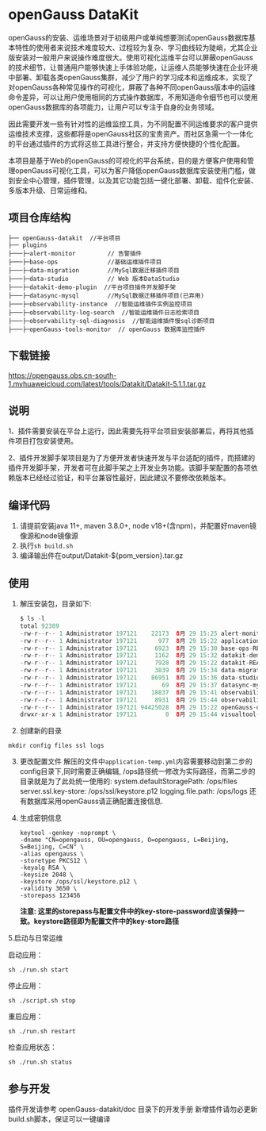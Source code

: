 # openGauss DataKit
openGauss的安装、运维场景对于初级用户或单纯想要测试openGauss数据库基本特性的使用者来说技术难度较大、过程较为复杂、学习曲线较为陡峭，尤其企业版安装对一般用户来说操作难度很大。使用可视化运维平台可以屏蔽openGauss的技术细节，让普通用户能够快速上手体验功能，让运维人员能够快速在企业环境中部署、卸载各类openGauss集群，减少了用户的学习成本和运维成本，实现了对openGauss各种常见操作的可视化，屏蔽了各种不同openGauss版本中的运维命令差异，可以让用户使用相同的方式操作数据库，不用知道命令细节也可以使用openGauss数据库的各项能力，让用户可以专注于自身的业务领域。

因此需要开发一些有针对性的运维监控工具，为不同配置不同运维要求的客户提供运维技术支撑，这些都将是openGauss社区的宝贵资产。而社区急需一个一体化的平台通过插件的方式将这些工具进行整合，并支持方便快捷的个性化配置。

本项目是基于Web的openGauss的可视化的平台系统，目的是方便客户使用和管理openGauss可视化工具，可以为客户降低openGauss数据库安装使用门槛，做到安全中心管理，插件管理，以及其它功能包括一键化部署、卸载、组件化安装、多版本升级、日常运维和。


## 项目仓库结构
```
├── openGauss-datakit  //平台项目
├── plugins
├───├─alert-monitor         // 告警插件
├───├─base-ops              //基础运维插件项目
├───├─data-migration        //MySql数据迁移插件项目
├───├─data-studio           // Web 版本DataStudio
├───├─datakit-demo-plugin  //平台项目插件开发脚手架
├───├─datasync-mysql        //MySql数据迁移插件项目(已弃用)
├───├─observability-instance  //智能运维插件实例监控项目
├───├─observability-log-search  //智能运维插件日志检索项目
├───├─observability-sql-diagnosis  //智能运维插件慢sql诊断项目
├───├─openGauss-tools-monitor  // openGauss 数据库监控插件
```
## 下载链接

https://opengauss.obs.cn-south-1.myhuaweicloud.com/latest/tools/Datakit/Datakit-5.1.1.tar.gz

## 说明
1、插件需要安装在平台上运行，因此需要先将平台项目安装部署后，再将其他插件项目打包安装使用。

2、插件开发脚手架项目是为了方便开发者快速开发与平台适配的插件，而搭建的插件开发脚手架，开发者可在此脚手架之上开发业务功能。该脚手架配置的各项依赖版本已经经过验证，和平台兼容性最好，因此建议不要修改依赖版本。

## 编译代码
1. 请提前安装java 11+, maven 3.8.0+, node v18+(含npm)，并配置好maven镜像源和node镜像源
2. 执行`sh build.sh`
3. 编译输出件在output/Datakit-${pom_version}.tar.gz

## 使用
1. 解压安装包，目录如下:
   ```java
   $ ls -l
   total 92389
   -rw-r--r-- 1 Administrator 197121    22173  8月 29 15:25 alert-monitor-README.md
   -rw-r--r-- 1 Administrator 197121      977  8月 29 15:22 application-temp.yml
   -rw-r--r-- 1 Administrator 197121     6923  8月 29 15:30 base-ops-README.md
   -rw-r--r-- 1 Administrator 197121     1162  8月 29 15:32 datakit-demo-plugin-README.md
   -rw-r--r-- 1 Administrator 197121     7928  8月 29 15:22 datakit-README.md
   -rw-r--r-- 1 Administrator 197121     3839  8月 29 15:34 data-migration-README.md
   -rw-r--r-- 1 Administrator 197121    86951  8月 29 15:36 data-studio-README.md
   -rw-r--r-- 1 Administrator 197121       69  8月 29 15:37 datasync-mysql-README.md
   -rw-r--r-- 1 Administrator 197121    18837  8月 29 15:41 observability-instance-README.md
   -rw-r--r-- 1 Administrator 197121     8931  8月 29 15:44 observability-log-search-README.md
   -rw-r--r-- 1 Administrator 197121 94425028  8月 29 15:22 openGauss-datakit-5.1.1.jar
   drwxr-xr-x 1 Administrator 197121        0  8月 29 15:44 visualtool-plugin```
2. 创建新的目录
 ```shell
mkdir config files ssl logs
 ```
3. 更改配置文件
   解压的文件中`application-temp.yml`内容需要移动到第二步的config目录下,同时需要正确编辑, /ops路径统一修改为实际路径，而第二步的目录就是为了此处统一使用的:
   system.defaultStoragePath: /ops/files  
   server.ssl.key-store: /ops/ssl/keystore.p12
   logging.file.path: /ops/logs
   还有数据库采用openGauss请正确配置连接信息.
4. 生成密钥信息
   ```shell
   keytool -genkey -noprompt \
   -dname "CN=opengauss, OU=opengauss, O=opengauss, L=Beijing, S=Beijing, C=CN" \
   -alias opengauss \
   -storetype PKCS12 \
   -keyalg RSA \
   -keysize 2048 \
   -keystore /ops/ssl/keystore.p12 \
   -validity 3650 \
   -storepass 123456
   ```


     **注意: 这里的storepass与配置文件中的key-store-password应该保持一致。keystore路径即为配置文件中的key-store路径** 

5.启动与日常运维

启动应用：

`sh ./run.sh start`

停止应用：

`sh ./script.sh stop`

重启应用：

`sh ./run.sh restart`

检查应用状态：

`sh ./run.sh status`

## 参与开发
插件开发请参考 openGauss-datakit/doc 目录下的开发手册
新增插件请勿必更新build.sh脚本，保证可以一键编译